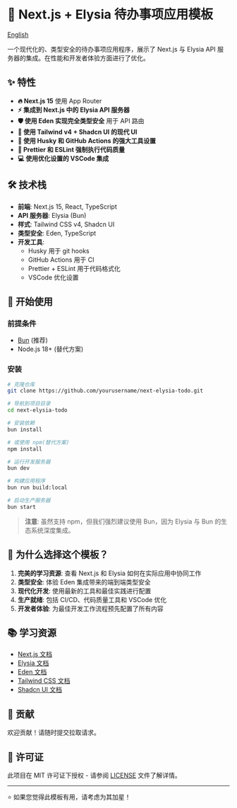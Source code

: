 # 🚀 Next.js + Elysia 待办事项应用模板

[English](README.md)

一个现代化的、类型安全的待办事项应用程序，展示了 Next.js 与 Elysia API 服务器的集成。在性能和开发者体验方面进行了优化。

## ✨ 特性

- **🔥 Next.js 15** 使用 App Router
- **⚡ 集成到 Next.js 中的 Elysia API 服务器**
- **🛡️ 使用 Eden 实现完全类型安全** 用于 API 路由
- **🎨 使用 Tailwind v4 + Shadcn UI 的现代 UI**
- **🔧 使用 Husky 和 GitHub Actions 的强大工具设置**
- **📝 Prettier 和 ESLint 强制执行代码质量**
- **💻 使用优化设置的 VSCode 集成**

## 🛠️ 技术栈

- **前端**: Next.js 15, React, TypeScript
- **API 服务器**: Elysia (Bun)
- **样式**: Tailwind CSS v4, Shadcn UI
- **类型安全**: Eden, TypeScript
- **开发工具**:
  - Husky 用于 git hooks
  - GitHub Actions 用于 CI
  - Prettier + ESLint 用于代码格式化
  - VSCode 优化设置

## 🚀 开始使用

### 前提条件

- [Bun](https://bun.sh/) (推荐)
- Node.js 18+ (替代方案)

### 安装

```bash
# 克隆仓库
git clone https://github.com/yourusername/next-elysia-todo.git

# 导航到项目目录
cd next-elysia-todo

# 安装依赖
bun install

# 或使用 npm(替代方案)
npm install

# 运行开发服务器
bun dev

# 构建应用程序
bun run build:local

# 启动生产服务器
bun start
```

> **注意**: 虽然支持 npm，但我们强烈建议使用 Bun，因为 Elysia 与 Bun 的生态系统深度集成。

## 🎯 为什么选择这个模板？

1. **完美的学习资源**: 查看 Next.js 和 Elysia 如何在实际应用中协同工作
2. **类型安全**: 体验 Eden 集成带来的端到端类型安全
3. **现代化开发**: 使用最新的工具和最佳实践进行配置
4. **生产就绪**: 包括 CI/CD、代码质量工具和 VSCode 优化
5. **开发者体验**: 为最佳开发工作流程预先配置了所有内容

## 📚 学习资源

- [Next.js 文档](https://nextjs.org/docs)
- [Elysia 文档](https://elysiajs.com/)
- [Eden 文档](https://github.com/elysiajs/eden)
- [Tailwind CSS 文档](https://tailwindcss.com/docs)
- [Shadcn UI 文档](https://ui.shadcn.com/)

## 🤝 贡献

欢迎贡献！请随时提交拉取请求。

## 📝 许可证

此项目在 MIT 许可证下授权 - 请参阅 [LICENSE](LICENSE) 文件了解详情。

---

⭐ 如果您觉得此模板有用，请考虑为其加星！

